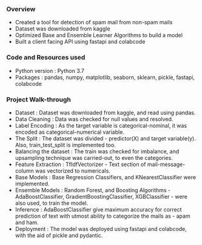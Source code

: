 ### Overview
* Created a tool for detection of spam mail from non-spam mails
* Dataset was downloaded from kaggle
* Optimized Base and Ensemble Learner Algorithms to build a model
* Built a client facing API using fastapi and colabcode

### Code and Resources used
* Python version : Python 3.7
* Packages : pandas, numpy, matplotlib, seaborn, sklearn, pickle, fastapi, colabcode

### Project Walk-through
* Dataset : Dataset was downloaded from kaggle, and read using pandas.
* Data Cleaning : Data was checked for null values and resolved.
* Label Encoding : As the target variable is categorical-nominal, it was encoded as categorical-numerical variable.
* The Split : The dataset was divided - predictor(X) and target variable(y). Also, train_test_split is implemented too.
* Balancing the dataset : The train was checked for imbalance, and upsampling technique was carried-out, to even the categories.
* Feature Extraction : TfIdfVectorizer - Text section of mail-message-column was vectorized to numericals.
* Base Models : Base Regression Classifiers, and KNearestClassifier were implemented.
* Ensemble Models : Random Forest, and Boosting Algorithms - AdaBoostClassifier, GradientBoostingClassifier, XGBClassifier - were also used, to train the model.
* Inference : AdaBoostClassifier give maximum accuracy for correct prediction of text with utmost ability to categorize the mails as - apam and ham.
* Deployment : The model was deployed using fastapi and colabcode, with the aid of pickle and pydantic.
